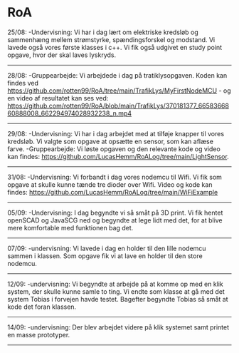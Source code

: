 # RoA

25/08:
-Undervisning: Vi har i dag lært om elektriske kredsløb og sammenhæng mellem strømstyrke, spændingsforskel og modstand. Vi lavede også vores første klasses i c++. Vi fik også udgivet en study point opgave, hvor der skal laves lyskryds.   

------------------------------------------------------------------------------------------------------------------------------------------------------------------------------------------------------------

28/08:
-Gruppearbejde: Vi arbejdede i dag på tratiklysopgaven. Koden kan findes ved https://github.com/rotten99/RoA/tree/main/TrafikLys/MyFirstNodeMCU - og en video af resultatet kan ses ved: https://github.com/rotten99/RoA/blob/main/TrafikLys/370181377_6658366860888008_662294974028932238_n.mp4

------------------------------------------------------------------------------------------------------------------------------------------------------------------------------------------------------------

29/08:
-Undervisning: Vi har i dag arbejdet med at tilføje knapper til vores kredsløb. Vi valgte som opgave at opsætte en sensor, som kan aflæse farve.
-Gruppearbejde: Vi løste opgaven og den relevante kode og video kan findes: https://github.com/LucasHemm/RoALog/tree/main/LightSensor. 

------------------------------------------------------------------------------------------------------------------------------------------------------------------------------------------------------------

31/08:
-Undervisning: Vi forbandt i dag vores nodemcu til Wifi. Vi fik som opgave at skulle kunne tænde tre dioder over Wifi. Video og kode kan findes: https://github.com/LucasHemm/RoALog/tree/main/WiFiExample

------------------------------------------------------------------------------------------------------------------------------------------------------------------------------------------------------------

05/09:
-Undervisning: I dag begyndte vi så småt på 3D print. Vi fik hentet openSCAD og JavaSCG ned og begyndte at lege lidt med det, for at blive mere komfortable med funktionen bag det.

------------------------------------------------------------------------------------------------------------------------------------------------------------------------------------------------------------


07/09:
-undervisning: Vi lavede i dag en holder til den lille nodemcu sammen i klassen. Som opgave fik vi at lave en holder til den store nodemcu.

------------------------------------------------------------------------------------------------------------------------------------------------------------------------------------------------------------

12/09:
-undervisning: Vi begyndte at arbejde på at komme op med en klik system, der skulle kunne samle to ting. Vi endte som klasse at gå med det system Tobias i forvejen havde testet. Bagefter begyndte Tobias så småt at kode det foran klassen.

------------------------------------------------------------------------------------------------------------------------------------------------------------------------------------------------------------

14/09:
-undervisning: Der blev arbejdet videre på klik systemet samt printet en masse prototyper.

------------------------------------------------------------------------------------------------------------------------------------------------------------------------------------------------------------
